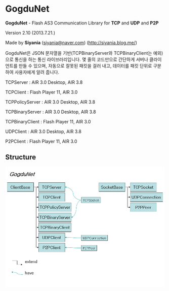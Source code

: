 ﻿GogduNet
=====

**GogduNet** - Flash AS3 Communication Library for **TCP** and **UDP** and **P2P**

Version 2.10 (2013.7.21.)

Made by **Siyania**
(siyania@naver.com)
(http://siyania.blog.me/)

GogduNet은 JSON 문자열을 기반(TCPBinaryServer와 TCPBinaryClient는 예외)으로 통신을 하는 통신 라이브러리입니다.
몇 줄의 코드만으로 간단하게 서버나 클라이언트를 만들 수 있으며, 자동으로 잘못된 패킷을 걸러 내고,
데이터를 패킷 단위로 구분하여 사용자에게 알려 줍니다.

TCPServer : AIR 3.0 Desktop, AIR 3.8

TCPClient : Flash Player 11, AIR 3.0

TCPPolicyServer : AIR 3.0 Desktop, AIR 3.8

TCPBinaryServer : AIR 3.0 Desktop, AIR 3.8

TCPBinaryClient : Flash Player 11, AIR 3.0

UDPClient : AIR 3.0 Desktop, AIR 3.8

P2PClient : Flash Player 11, AIR 3.0

Structure
-----
![My image](GogduNet.jpg)